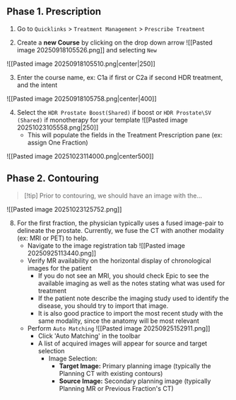 ## Phase 1. Prescription

1. Go to `Quicklinks` > `Treatment Management` > `Prescribe Treatment`

2. Create a **new Course** by clicking on the drop down arrow ![[Pasted image 20250918105526.png]] and selecting `New`

![[Pasted image 20250918105510.png|center|250]]

3. Enter the course name, ex: C1a if first or C2a if second HDR treatment, and the intent

![[Pasted image 20250918105758.png|center|400]]

4. Select the `HDR Prostate Boost(Shared)` if boost or `HDR Prostate\SV (Shared)` if monotherapy for your template ![[Pasted image 20251023105558.png|250]] 
	- This will populate the fields in the Treatment Prescription pane (ex: assign One Fraction)

![[Pasted image 20251023114000.png|center500]]

## Phase 2. Contouring

> [!tip] Prior to contouring, we should have an image with the... 

![[Pasted image 20251023125752.png]]

8. For the first fraction, the physician typically uses a fused image-pair to delineate the prostate. Currently, we fuse the CT with another modality (ex: MRI or PET) to help. 
	- Navigate to the image registration tab ![[Pasted image 20250925113440.png]]
	- Verify MR availability on the horizontal display of chronological images for the patient
		- If you do not see an MRI, you should check Epic to see the available imaging as well as the notes stating what was used for treatment
		- If the patient note describe the imaging study used to identify the disease, you should try to import that image.
		- It is also good practice to import the most recent study with the same modality, since the anatomy will be most relevant
	- Perform `Auto Matching` ![[Pasted image 20250925152911.png]]  
	    - Click 'Auto Matching' in the toolbar
	    - A list of acquired images will appear for source and target selection
		    - Image Selection:
			    - **Target Image:** Primary planning image (typically the Planning CT with existing contours)
			    - **Source Image:** Secondary planning image (typically Planning MR or Previous Fraction's CT)